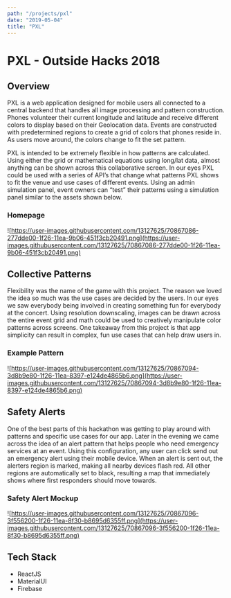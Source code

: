 ```yaml
---
path: "/projects/pxl"
date: "2019-05-04"
title: "PXL"
---
```


# PXL - Outside Hacks 2018

## Overview

PXL is a web application designed for mobile users all connected to a central backend that handles all image processing and pattern construction. Phones volunteer their current longitude and latitude and receive different colors to display based on their Geolocation data. Events are constructed with predetermined regions to create a grid of colors that phones reside in. As users move around, the colors change to fit the set pattern.

PXL is intended to be extremely flexible in how patterns are calculated. Using either the grid or mathematical equations using long/lat data, almost anything can be shown across this collaborative screen. In our eyes PXL could be used with a series of API’s that change what patterns PXL shows to fit the venue and use cases of different events. Using an admin simulation panel, event owners can “test” their patterns using a simulation panel similar to the assets shown below.

### Homepage

![https://user-images.githubusercontent.com/13127625/70867086-277dde00-1f26-11ea-9b06-451f3cb20491.png](https://user-images.githubusercontent.com/13127625/70867086-277dde00-1f26-11ea-9b06-451f3cb20491.png)

## Collective Patterns

Flexibility was the name of the game with this project. The reason we loved the idea so much was the use cases are decided by the users. In our eyes we saw everybody being involved in creating something fun for everybody at the concert. Using resolution downscaling, images can be drawn across the entire event grid and math could be used to creatively manipulate color patterns across screens. One takeaway from this project is that app simplicity can result in complex, fun use cases that can help draw users in.

### Example Pattern

![https://user-images.githubusercontent.com/13127625/70867094-3d8b9e80-1f26-11ea-8397-e124de4865b6.png](https://user-images.githubusercontent.com/13127625/70867094-3d8b9e80-1f26-11ea-8397-e124de4865b6.png)

## Safety Alerts

One of the best parts of this hackathon was getting to play around with patterns and specific use cases for our app. Later in the evening we came across the idea of an alert pattern that helps people who need emergency services at an event. Using this configuration, any user can click send out an emergency alert using their mobile device. When an alert is sent out, the alerters region is marked, making all nearby devices flash red. All other regions are automatically set to black, resulting a map that immediately shows where first responders should move towards.

### Safety Alert Mockup

![https://user-images.githubusercontent.com/13127625/70867096-3f556200-1f26-11ea-8f30-b8695d6355ff.png](https://user-images.githubusercontent.com/13127625/70867096-3f556200-1f26-11ea-8f30-b8695d6355ff.png)

## Tech Stack

- ReactJS
- MaterialUI
- Firebase